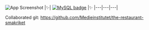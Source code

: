 

![App Screenshot](https://i.ibb.co/k4yyfvT/ssad.jpg)
|✨| [![MySQL badge](https://img.shields.io/badge/se%20Live-fff?style=for-the-badge&logo=&logoColor=white)](https://smakriket.netlify.app) |✨
|---|---|---|



Collaborated git: https://github.com/Medieinstitutet/the-restaurant-smakriket
